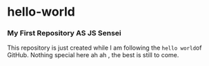 # hello-world
### My First Repository AS JS Sensei
This repository is just created while I am following the `hello world`of GitHub. Nothing special here ah ah , the best is still to come.
